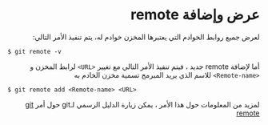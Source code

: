 <div dir="rtl">

# عرض وإضافة remote

لعرض جميع روابط الخوادم التي يعتبرها المخزن خوادم له، يتم تنفيذ الأمر التالي:
<div dir="ltr">

`$ git remote -v`

</div>


أما لإضافة remote جديد ، فيتم تنفيذ الأمر التالي
مع تغيير
`<URL>`
لرابط المخزن و
`<Remote-name>`
للاسم الذي يريد المبرمج تسمية مخزن الخادم به

<div dir="ltr">

`$ git remote add <Remote-name> <URL>`

</div>

لمزيد من المعلومات حول هذا الأمر ، يمكن زيارة الدليل الرسمي لـgit حول أمر
[git remote](https://git-scm.com/docs/git-remote)

</div>
